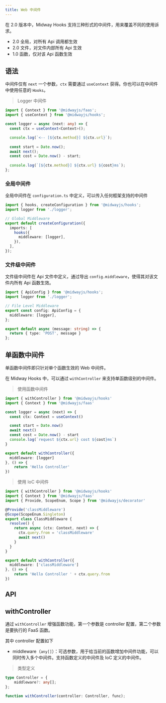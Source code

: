 ```yaml
---
title: Web 中间件
---
```


  在 2.0 版本中，Midway Hooks 支持三种形式的中间件，用来覆盖不同的使用诉求。

- 2.0 全局，对所有 Api 调用都生效
- 2.0 文件，对文件内部所有 Api 生效
- 1.0 函数，仅对该 Api 函数生效
## 
## 语法
中间件仅有 `next` 一个参数，`ctx` 需要通过 `useContext` 获得。你也可以在中间件中使用任意的 `Hooks`。


> Logger 中间件

```typescript
import { Context } from '@midwayjs/faas';
import { useContext } from '@midwayjs/hooks';

const logger = async (next: any) => {
  const ctx = useContext<Context>();

  console.log(`<-- [${ctx.method}] ${ctx.url}`);
  
  const start = Date.now();
  await next();
  const cost = Date.now() - start;
  
  console.log(`[${ctx.method}] ${ctx.url} ${cost}ms`);
};
```


### 全局中间件
全局中间件在 `configuration.ts` 中定义，可以传入任何框架支持的中间件


```typescript
import { hooks, createConfiguration } from '@midwayjs/hooks';
import logger from './logger';

// Global Middleware
export default createConfiguration({
  imports: [
    hooks({
      middleware: [logger],
    }),
  ],
});
```


### 文件级中间件
文件级中间件在 Api 文件中定义，通过导出 `config.middleware`，使得其对该文件内所有 Api 函数生效。


```typescript
import { ApiConfig } from '@midwayjs/hooks';
import logger from './logger';

// File Level Middleware
export const config: ApiConfig = {
  middleware: [logger],
};

export default async (message: string) => {
  return { type: 'POST', message }
};
```




## 单函数中间件
单函数中间件即只针对单个函数生效的 Web 中间件。


在 Midway Hooks 中，可以通过 `withController` 来支持单函数级别的中间件。
​

> 使用函数中间件

```typescript
import { withController } from '@midwayjs/hooks'
import { Context } from '@midwayjs/faas'

const logger = async (next) => {
  const ctx: Context = useContext()

  const start = Date.now()
  await next()
  const cost = Date.now() - start
  console.log(`request ${ctx.url} cost ${cost}ms`)
}

export default withController({
  middleware: [logger]
}, () => {
	return 'Hello Controller'
})
```


> 使用 IoC 中间件

```typescript
import { withController } from '@midwayjs/hooks'
import { Context } from '@midwayjs/faas'
import { Provide, ScopeEnum, Scope } from '@midwayjs/decorator'

@Provide('classMiddleware')
@Scope(ScopeEnum.Singleton)
export class ClassMiddleware {
  resolve() {
    return async (ctx: Context, next) => {
      ctx.query.from = 'classMiddleware'
      await next()
    }
  }
}

export default withController({
  middleware: ['classMiddleware']
}, () => {
	return 'Hello Controller ' + ctx.query.from
})
```


## API
## withController
通过 `withController` 增强函数功能，第一个参数是 controller 配置，第二个参数是要执行的 FaaS 函数。


其中 controller 配置如下

- middleware（`any[]`）：可选参数，用于给当前的函数增加中间件功能，可以同时传入多个中间件。支持函数定义的中间件及 IoC 定义的中间件。



> 类型定义

```typescript
type Controller = {
    middleware?: any[];
};

function withController(controller: Controller, func);
```